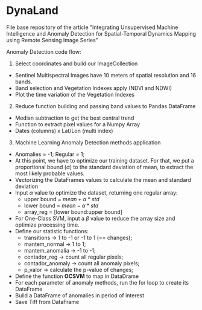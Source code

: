 # DynaLand
File base repository of the article "Integrating Unsupervised Machine Intelligence and Anomaly Detection for Spatial-Temporal Dynamics Mapping using Remote Sensing Image Series"

Anomaly Detection code flow:

1. Select coordinates and build our ImageCollection
- Sentinel Multispectral Images have 10 meters of spatial resolution and 16 bands.
- Band selection and Vegetation Indexes apply (NDVI and NDWI)
- Plot the time variation of the Vegetation Indexes

2. Reduce function building and passing band values to Pandas DataFrame
- Median subtraction to get the best central trend
- Function to extract pixel values for a Numpy Array
- Dates (columns) x Lat/Lon (multi index)

3. Machine Learning Anomaly Detection methods application
- Anomalies = -1; Regular = 1;
- At this point, we have to optimize our training dataset. For that, we put a proportional bound ($\alpha$) to the standard deviation of mean, to extract the most likely probable values.
- Vectorizing the DataFrames values to calculate the mean and standard deviation
- Input $\alpha$ value to optimize the dataset, returning one regular array:
    - upper bound = $mean + \alpha*std$
    - lower bound = $mean - \alpha*std$
    - array_reg = [lower bound:upper bound]
- For One-Class SVM, input a $\beta$ value to reduce the array size and optimize processing time.
- Define our statistic functions:
    - transitions -> 1 to -1 or -1 to 1 (== changes);
    - mantem_normal -> 1 to 1;
    - mantem_anomalia -> -1 to -1;
    - contador_reg -> count all regular pixels;
    - contador_anomaly -> count all anomaly pixels;
    - p_valor -> calculate the p-value of changes;
- Define the function <strong>OCSVM</strong> to map in DataDrame
- For each parameter of anomaly methods, run the for loop to create its DataFrame
- Build a DataFrame of anomalies in period of interest
- Save Tiff from DataFrame
